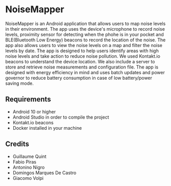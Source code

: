 # NoiseMapper
NoiseMapper is an Android application that allows users to map noise levels in their environment. The app uses the device's microphone to record noise levels, proximity sensor for detecting when the phohe is in your pocket and BLE(Bluetooth Low Energy) beacons to record the location of the noise. The app also allows users to view the noise levels on a map and filter the noise levels by date. The app is designed to help users identify areas with high noise levels and take action to reduce noise pollution. We used Kontakt.io beacons to understand the device location. We also include a server to store and retrieve noise measurements and configuration file. The app is designed with energy efficiency in mind and uses batch updates and power governor to reduce battery consumption in case of low battery/power saving mode.

## Requirements
- Android 10 or higher
- Android Studio in order to compile the project
- Kontakt.io beacons
- Docker installed in your machine

## Credits
- Guillaume Quint
- Fabio Piras
- Antonino Nigro
- Domingos Marques De Castro
- Giacomo Volpi

